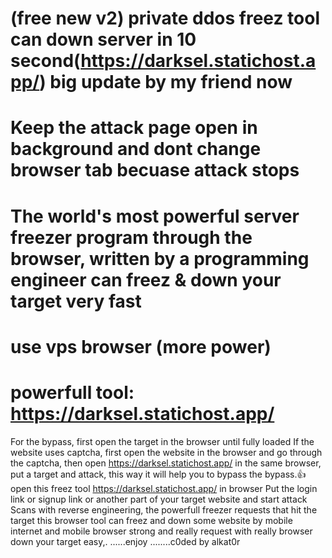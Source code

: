 # (free new v2) private  ddos freez tool can down server in 10 second(https://darksel.statichost.app/)   big update by my friend now
# Keep the attack page open in background and dont change browser tab becuase attack stops
# The world's most powerful server freezer program through the browser, written by a programming engineer can freez & down your target very fast 
 # use vps browser (more power)
 # powerfull tool: https://darksel.statichost.app/
For the bypass, first open the target in the browser until fully loaded If the website uses captcha, first open the website in the browser and go through the captcha, then open https://darksel.statichost.app/ in the same browser, put a target and attack, this way it will help you to bypass the bypass.👍 open this freez tool https://darksel.statichost.app/ in browser Put the login link or signup link or another part of your target website and start attack Scans with reverse engineering, the powerfull freezer requests that hit the target this browser tool can freez and  down some website by mobile internet and mobile browser  strong and really request with really browser down your target easy,. ......enjoy
........c0ded by alkat0r

